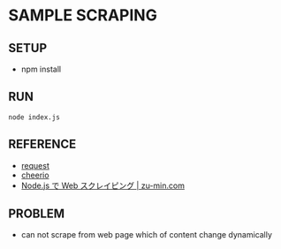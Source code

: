 # SAMPLE SCRAPING

## SETUP
* npm install

## RUN
```
node index.js
```

## REFERENCE
* [request](https://www.npmjs.com/package/request)
* [cheerio](https://www.npmjs.com/package/cheerio)
* [Node.js で Web スクレイピング | zu-min.com](https://www.zu-min.com/archives/351)

## PROBLEM
* can not scrape from web page which of content change dynamically

